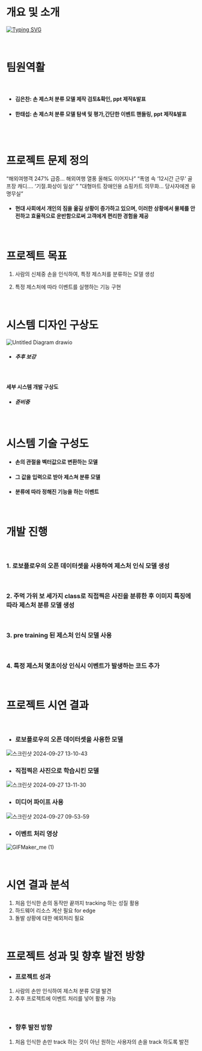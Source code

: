 
# 개요 및 소개

[![Typing SVG](https://readme-typing-svg.demolab.com?font=Dongle&size=60&pause=1000&color=F249F7&background=FFFFFF8D&repeat=false&random=false&width=800&lines=Hand+gesture+classification,+%EC%86%90%EC%9C%BC%EB%A1%9C+%EB%A7%90%ED%95%B4%EC%9A%94)](https://git.io/typing-svg)

<br>   

# 팀원역활     

<br>   

- #### 김은찬: 손 제스처 분류 모델 제작 검토&확인, ppt 제작&발표

- #### 한태섭: 손 제스처 분류 모델 탐색 및 평가,간단한 이벤트 핸들링, ppt 제작&발표

     
<br>  

   
<br>   
   
# 프로젝트 문제 정의
“해외여행객 247% 급증… 해외여행 열풍 올해도 이어지나”
“폭염 속 ‘12시간 근무’ 골프장 캐디…. ‘기절.화상이 일상’ ”
"대형마트 장애인용 쇼핑카트 의무화… 당사자에겐 유명무실” 

- #### 현대 사회에서 개인의 짐을 옮길 상황이 증가하고 있으며, 이러한 상황에서 물체를 안전하고 효율적으로 운반함으로써 고객에게 편리한 경험을 제공
   
<br>   

# 프로젝트 목표

1. 사람의 신체중 손을 인식하여, 특정 제스처를 분류하는 모델 생성

2. 특정 제스처에 따라 이벤트를 실행하는 기능 구현
    
   
<br>   

   
# 시스템 디자인 구상도
![Untitled Diagram drawio](https://github.com/kccistc/intel-04/assets/165994180/50373d35-aadc-4579-9411-e2de5274a67a)

- ##### 추후 보강
   
<br>   

#### 세부 시스템 개발 구상도

- ##### 준비중


<br>   
   
# 시스템 기술 구성도
- #### 손의 관절을 벡터값으로 변환하는 모델
- #### 그 값을 입력으로 받아 제스쳐 분류 모델
- #### 분류에 따라 정해진 기능을 하는 이벤트
   
<br>   
   
# 개발 진행
   
<br>   
   
### 1. 로보플로우의 오픈 데이터셋을 사용하여 제스처 인식 모델 생성


<br>   
   
### 2. 주먹 가위 보 세가지 class로 직접찍은 사진을 분류한 후 이미지 특징에 따라 제스처 분류 모델 생성

   
<br>   
   
### 3. pre training 된 제스처 인식 모델 사용

   
<br>   
   
### 4. 특정 제스처 몇초이상 인식시 이벤트가 발생하는 코드 추가

   
<br>   
   

# 프로젝트 시연 결과


<br>   

- ### 로보플로우의 오픈 데이터셋을 사용한 모델
![스크린샷 2024-09-27 13-10-43](https://github.com/user-attachments/assets/b1f2c4ea-d059-477f-b82d-8dd869e93bb0)


- ### 직접찍은 사진으로 학습시킨 모델
![스크린샷 2024-09-27 13-11-30](https://github.com/user-attachments/assets/1980760e-bc46-4b1f-ab34-7331cc6ecbf8)




- ### 미디어 파이프 사용
![스크린샷 2024-09-27 09-53-59](https://github.com/user-attachments/assets/75f8b993-f06a-444b-9a69-712995e3b4f0)




- ### 이벤트 처리 영상
![GIFMaker_me (1)](https://github.com/user-attachments/assets/8970557b-44c6-43cf-83dc-f4b6ee1c4612)

<br>   


# 시연 결과 분석
   1. 처음 인식한 손의 동작만 끝까지 tracking 하는 성질 활용
   2. 하드웨어 리소스 계산 필요 for edge
   3. 돌발 상황에 대한 예외처리 필요
     
<br>   

# 프로젝트 성과 및 향후 발전 방향
- ### 프로젝트 성과 
1. 사람의 손만 인식하여 제스처 분류 모델 발견
2. 추후 프로젝트에 이벤트 처리를 넣어 활용 가능
     
<br>   

- ### 향후 발전 방향
1. 처음 인식한 손만 track 하는 것이 아닌 원하는 사용자의 손을 track 하도록 발전 

     
<br>   
 

